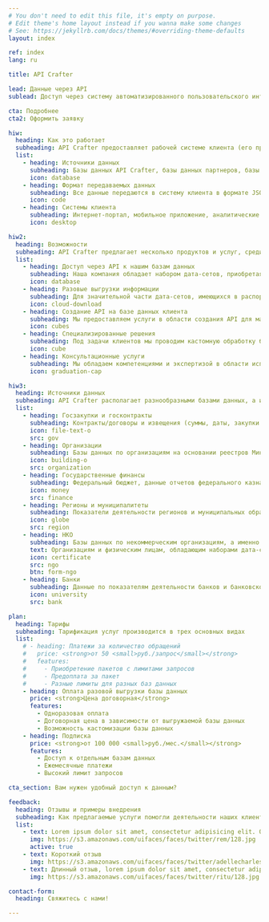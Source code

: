 ```yaml
---
# You don't need to edit this file, it's empty on purpose.
# Edit theme's home layout instead if you wanna make some changes
# See: https://jekyllrb.com/docs/themes/#overriding-theme-defaults
layout: index

ref: index
lang: ru

title: API Crafter

lead: Данные через API
sublead: Доступ через систему автоматизированного пользовательского интерфейса к разнообразным базам данных (о госзакупках, организациях и пр.), включая принадлежащие клиенту или создаваемые под его нужды базы данных

cta: Подробнее
cta2: Оформить заявку

hiw:
  heading: Как это работает
  subheading: API Crafter предоставляет рабочей системе клиента (его программному продукту) доступ к информации, содержащейся в имеющихся базах данных нашей компании, у наших партнеров или на стороне клиента, для автоматизированного подключения
  list:
    - heading: Источники данных
      subheading: Базы данных API Crafter, базы данных партнеров, базы данных клиента (дополнительная разработка)
      icon: database
    - heading: Формат передаваемых данных
      subheading: Все данные передаются в систему клиента в формате JSON
      icon: code
    - heading: Системы клиента
      subheading: Интернет-портал, мобильное приложение, аналитические информационные системы, информационные системы безопасности и т.д.
      icon: desktop

hiw2:
  heading: Возможности
  subheading: API Crafter предлагает несколько продуктов и услуг, среди которых вы можете подобрать наиболее эффективные для вашей деятельности
  list:
    - heading: Доступ через API к нашим базам данных
      subheading: Наша компания обладает набором дата-сетов, приобретая доступ к которым через API вы получите необходимые вам и вашим программным продуктам ресурсы в автоматическом режиме, оплачивая только те строки баз данных, которые вам нужны. Более подробное описание баз данных ниже
      icon: database
    - heading: Разовые выгрузки информации
      subheading: Для значительной части дата-сетов, имеющихся в распоряжении API Crafter, предоставляется услуга выгрузки целиком или какой-то части базы данных в необходимом клиенту формате
      icon: cloud-download
    - heading: Создание API на базе данных клиента
      subheading: Мы предоставляем услуги в области создания API для массивов данных на стороне клиента. Мы проводим работы по приведению баз данных в требуемое состояние, по созданию API для автоматизированной работы систем клиента с его дата сетами
      icon: cubes
    - heading: Специализированные решения
      subheading: Под задачи клиентов мы проводим кастомную обработку баз данных (сведение нового дата-сета из имеющихся) либо дорабатываем параметры запросов под технические требования заказчика.
      icon: cube
    - heading: Консультационные услуги
      subheading: Мы обладаем компетенциями и экспертизой в области использования API, создания и работы с базами данных и оказываем консультационные услуги по данным вопросам
      icon: graduation-cap

hiw3:
  heading: Источники данных
  subheading: API Crafter располагает разнообразными базами данных, а именно
  list:
    - heading: Госзакупки и госконтракты
      subheading: Контракты/договоры и извещения (суммы, даты, закупки и др.), поставщики/заказчики (реквизиты и контактная информация), планы-графики (дата, заказчик, общая сумма, совокупный объем и т.д.)
      icon: file-text-o
      src: gov
    - heading: Организации
      subheading: Базы данных по организациям на основании реестров Минфина, ФНС, Росстата и т.п.
      icon: building-o
      src: organization
    - heading: Государственные финансы
      subheading: Федеральный бюджет, данные отчетов федерального казначейства, отчетности по налоговым поступлениям и т.д.
      icon: money
      src: finance
    - heading: Регионы и муниципалитеты
      subheading: Показатели деятельности регионов и муниципальных образований по всей территории страны
      icon: globe
      src: region
    - heading: НКО
      subheading: Базы данных по некоммерческим организациям, а именно реестры, гранты, отчеты и т.д.
      text: Организациям и физическим лицам, обладающим наборами дата-сетов, доступ к которым они хотели бы реализовывать на открытом рынке, мы предлагаем взаимовыгодное сотрудничество на основе предоставления доступа к базам данных партнеров через наши техническое решение и каналы продаж
      icon: certificate
      src: ngo
      btn: form-ngo
    - heading: Банки
      subheading: Данные по показателям деятельности банков и банковской системе (базы данных ЦБ РФ, банковских ассоциаций, Минфина, Организаций фондового рынка и т.д.)
      icon: university
      src: bank

plan:
  heading: Тарифы
  subheading: Тарификация услуг производится в трех основных видах
  list:
    # - heading: Платежи за количество обращений
    #   price: <strong>от 50 <small>руб./запрос</small></strong>
    #   features:
    #     - Приобретение пакетов с лимитами запросов
    #     - Предоплата за пакет
    #     - Разные лимиты для разных баз данных
    - heading: Оплата разовой выгрузки базы данных
      price: <strong>Цена договорная</strong>
      features:
        - Одноразовая оплата
        - Договорная цена в зависимости от выгружаемой базы данных
        - Возможность кастомизации базы данных
    - heading: Подписка
      price: <strong>от 100 000 <small>руб./мес.</small></strong>
      features:
        - Доступ к отдельным базам данных
        - Ежемесячные платежи
        - Высокий лимит запросов

cta_section: Вам нужен удобный доступ к данным?

feedback:
  heading: Отзывы и примеры внедрения
  subheading: Как предлагаемые услуги помогли деятельности наших клиентов
  list:
    - text: Lorem ipsum dolor sit amet, consectetur adipisicing elit. Quidem, veritatis nulla eum laudantium totam tempore optio doloremque laboriosam quas, quos eaque molestias odio aut eius animi. Impedit temporibus nisi accusamus.
      img: https://s3.amazonaws.com/uifaces/faces/twitter/rem/128.jpg
      active: true
    - text: Короткий отзыв
      img: https://s3.amazonaws.com/uifaces/faces/twitter/adellecharles/128.jpg
    - text: Длинный отзыв, lorem ipsum dolor sit amet, consectetur adipisicing elit. Quidem, veritatis nulla eum laudantium totam tempore optio doloremque laboriosam quas, quos eaque molestias odio aut eius animi. Impedit temporibus nisi accusamus. Lorem ipsum dolor sit amet, consectetur adipisicing elit. Quidem, veritatis nulla eum laudantium totam tempore optio doloremque laboriosam quas, quos eaque molestias odio aut eius animi. Impedit temporibus nisi accusamus.
      img: https://s3.amazonaws.com/uifaces/faces/twitter/ritu/128.jpg

contact-form:
  heading: Свяжитесь с нами!

---
```

